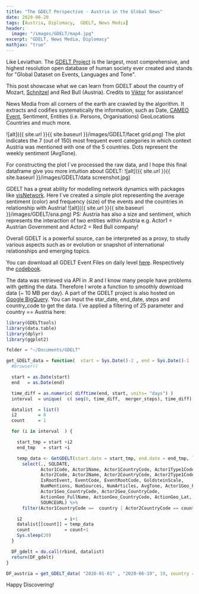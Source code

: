 ```yaml
---
title: "The GDELT Perspective - Austria in the Global News"
date: 2020-06-20
tags: [Austria, Diplomacy,  GDELT, News Media]
header:
  image: "/images/GDELT/map4.jpg"
excerpt: "GDELT, News Media, Diplomacy"
mathjax: "true"
---
```


Like Leviathan. The [GDELT Project](https://www.gdeltproject.org/) is the largest, most comprehensive, and highest resolution open database of human society ever created and stands for "Global Dataset on Events, Languages and Tone".

This post showcase what we can learn from GDELT about the country of Mozart, [Schnitzel](http://www.brigittenauerstadl.at/index.html) and Red Bull (Austria). Credits to [Viktor](https://twitter.com/martino_vic) for assistance!

News Media from all corners of the earth are crawled by the algorithm. It extracts and codifies systematically the information, such as Date, [CAMEO Event](http://data.gdeltproject.org/documentation/CAMEO.Manual.1.1b3.pdf), Sentiment, Entities (i.e. Persons, Organisations) GeoLocations Countries and much more.

![alt]({{ site.url }}{{ site.baseurl }}/images/GDELT/facet grid.png)
The plot indicates the 7 (out of 150) most frequent event categories in which context Austria was mentioned with one of the 5 countries. Dots represent the weekly sentiment (AvgTone).

For constructing the plot I´ve processed the raw data, and I hope this final dataframe give you more intuition about GDELT: ![alt]({{ site.url }}{{ site.baseurl }}/images/GDELT/data screenshot.jpg)

GDELT has a great ability for modelling network dynamics with packages like [visNetwork](https://cran.rstudio.com/web/packages/visNetwork/vignettes/Introduction-to-visNetwork.html). Here I´ve created a simple plot representing the average sentiment (color) and frequency (size) of the events and the countries in relationship with Austria!
![alt]({{ site.url }}{{ site.baseurl }}/images/GDELT/sna.png)
PS: Austria has also a size and sentiment, which represents the interaction of two entities within Austria e.g. Actor1 = Austrian Government and Actor2 = Red Bull company!

Overall GDELT is a powerful source, can be interpreted as a proxy, to study various aspects such as or evolution or snapshot of international relationships and emerging topics.

You can download all GDELT Event Files on daily level [here](http://data.gdeltproject.org/events/index.html). Respectively the [codebook](http://data.gdeltproject.org/documentation/GDELT-Event_Codebook-V2.0.pdf).

The data was retrieved via API in .R and I know many people have problems with getting the data. Therefore I wrote a function to smoothly download data (~ 10 MB per day). A part of the GDELT project is also hosted on [Google BigQuery](https://console.cloud.google.com/bigquery?p=gdelt-bq&d=gdeltv2&page=dataset&project=gdelt-265500&folder=&organizationId=).
You can input the star_date, end_date, steps and country_code to get the data. I´ve applied a filtering of 25 parameter and country == Austria here:

```r
library(GDELTtools)
library(data.table)
library(dplyr)
library(ggplot2)

folder = "~/Documents/GDELT"

get_GDELT_data = function(  start = Sys.Date()-2 , end = Sys.Date()-1 , merger_steps = 5, country = "AUT") {
  #browser()

  start = as.Date(start)
  end   = as.Date(end)

  time_diff = as.numeric( difftime(end, start, units= "days") )
  interval  = unique(  c( seq(0, time_diff,  merger_steps), time_diff) )

  datalist  = list()
  i2        = 0
  count     = 1

  for (i in interval  ) {

    start_tmp = start +i2
    end_tmp   = start +i

    temp_data <- GetGDELT(start.date = start_tmp, end.date = end_tmp, local.folder = folder ) %>%
      select(., SQLDATE,
             Actor1Code, Actor1Name, Actor1CountryCode, Actor1Type1Code,
             Actor2Code, Actor2Name, Actor2CountryCode, Actor2Type1Code,
             IsRootEvent, EventCode, EventRootCode, GoldsteinScale,
             NumMentions, NumSources, NumArticles, AvgTone, Actor1Geo_FullName, Actor2Geo_FullName,
             Actor1Geo_CountryCode, Actor2Geo_CountryCode,
             ActionGeo_FullName, ActionGeo_CountryCode, ActionGeo_Lat, ActionGeo_Long,
             SOURCEURL) %>%
      filter(Actor1CountryCode ==  country | Actor2CountryCode == country)

    i2                = i+1
    datalist[[count]] = temp_data
    count             = count+1
    Sys.sleep(20)
  }

  DF_gdelt = do.call(rbind, datalist)
  return(DF_gdelt)
}

DF_austria = get_GDELT_data( "2020-01-01" , "2020-06-19", 10, country = "AUT")   # Apply the function!
```

Happy Discovering!
